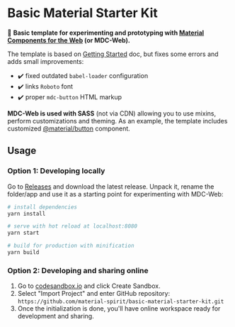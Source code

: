 # Basic Material Starter Kit


:rocket: **Basic template for experimenting and prototyping with [Material Components for the Web](https://material.io/develop/web) (or MDC-Web).**

The template is based on [Getting Started](https://material.io/develop/web/docs/getting-started) doc, but fixes some errors and adds small improvements:

- :heavy_check_mark: fixed outdated `babel-loader` configuration
- :heavy_check_mark: links `Roboto` font
- :heavy_check_mark: proper `mdc-button` HTML markup


**MDC-Web is used with SASS** (not via CDN) allowing you to use mixins, perform customizations and theming. As an example, the template includes customized [@material/button](https://material.io/components/buttons/web) component.


## Usage

### Option 1: Developing locally

Go to [Releases](https://github.com/material-spirit/basic-material-starter-kit/releases) and download the latest release. Unpack it, rename the folder/app and use it as a starting point for experimenting with MDC-Web:
``` bash
# install dependencies
yarn install

# serve with hot reload at localhost:8080
yarn start

# build for production with minification
yarn build
```

### Option 2: Developing and sharing online

1. Go to [codesandbox.io](https://codesandbox.io/) and click Create Sandbox.
2. Select "Import Project" and enter GitHub repository: `https://github.com/material-spirit/basic-material-starter-kit.git`
3. Once the initialization is done, you'll have online workspace ready for development and sharing.
